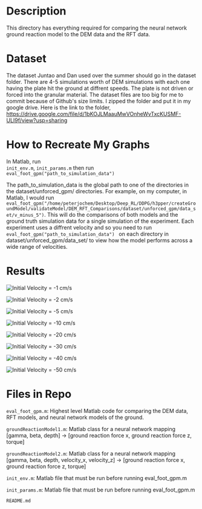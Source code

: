 # Description
This directory has everything required for comparing the neural network ground reaction model to the DEM data and the RFT data.  

# Dataset
The dataset Juntao and Dan used over the summer should go in the dataset folder. There are 4-5 simulations worth of DEM simulations with each one having the plate hit the ground at diffrent speeds. The plate is not driven or forced into the granular material. The dataset files are too big for me to commit because of Github's size limits. I zipped the folder and put it in my google drive. Here is the link to the folder, https://drive.google.com/file/d/1bKOJLMaauMwVOnheWvTxcKUSMF-ULI9f/view?usp=sharing  

# How to Recreate My Graphs
In Matlab, run <br /> 
```init_env.m```, ```init_params.m``` then run ```eval_foot_gpm("path_to_simulation_data")``` <br />

The path_to_simulation_data is the global path to one of the directories in the dataset/unforced_gpm/ directories. For example, on my computer, in Matlab, I would run ```eval_foot_gpm("/home/peterjochem/Desktop/Deep_RL/DDPG/h3pper/createGroundModel/validateModel/DEM_RFT_Comparisons/dataset/unforced_gpm/data_set/v_minus_5")```. This will do the comparisons of both models and the ground truth simulation data for a single simulation of the experiment. Each experiment uses a diffrent velocity and so you need to run ```eval_foot_gpm("path_to_simulation_data") ``` on each directory in dataset/unforced_gpm/data_set/ to view how the model performs across a wide range of velocities. 

# Results

![Initial Velocity = -1 cm/s](media/velocity_minus_1_results.png) <br />

![Initial Velocity = -2 cm/s](media/velocity_minus_2_results.png) <br />

![Initial Velocity = -5 cm/s](media/velocity_minus_5_results.png) <br />

![Initial Velocity = -10 cm/s](media/velocity_minus_10_results.png) <br />

![Initial Velocity = -20 cm/s](media/velocity_minus_20_results.png) <br />

![Initial Velocity = -30 cm/s](media/velocity_minus_30_results.png) <br />

![Initial Velocity = -40 cm/s](media/velocity_minus_40_results.png) <br />

![Initial Velocity = -50 cm/s](media/velocity_minus_50_results.png) <br />


# Files in Repo 
```eval_foot_gpm.m```: Highest level Matlab code for comparing the DEM data, RFT models, and neural network models of the ground. <br />   

```groundReactionModel1.m```: Matlab class for a neural network mapping [gamma, beta, depth] -> [ground reaction force x, ground reaction force z, torque] <br />

```groundReactionModel2.m```: Matlab class for a neural network mapping [gamma, beta, depth, velocity_x, velocity_z] -> [ground reaction force x, ground reaction force z, torque] <br /> 

```init_env.m```: Matlab file that must be run before running eval_foot_gpm.m <br />

```init_params.m```: Matlab file that must be run before running eval_foot_gpm.m <br />

```README.md```

     
